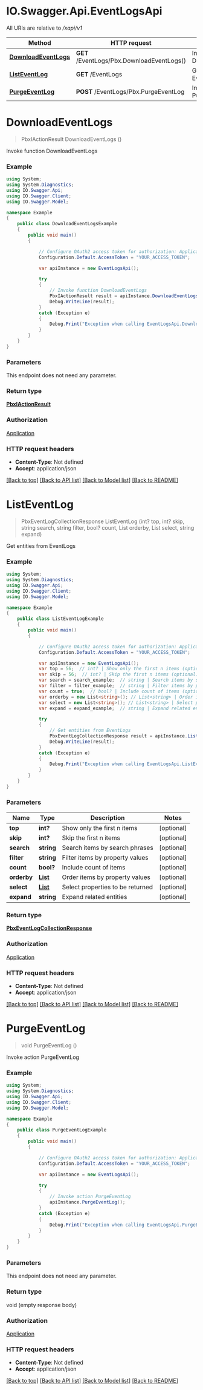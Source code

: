 # IO.Swagger.Api.EventLogsApi

All URIs are relative to */xapi/v1*

Method | HTTP request | Description
------------- | ------------- | -------------
[**DownloadEventLogs**](EventLogsApi.md#downloadeventlogs) | **GET** /EventLogs/Pbx.DownloadEventLogs() | Invoke function DownloadEventLogs
[**ListEventLog**](EventLogsApi.md#listeventlog) | **GET** /EventLogs | Get entities from EventLogs
[**PurgeEventLog**](EventLogsApi.md#purgeeventlog) | **POST** /EventLogs/Pbx.PurgeEventLog | Invoke action PurgeEventLog

<a name="downloadeventlogs"></a>
# **DownloadEventLogs**
> PbxIActionResult DownloadEventLogs ()

Invoke function DownloadEventLogs

### Example
```csharp
using System;
using System.Diagnostics;
using IO.Swagger.Api;
using IO.Swagger.Client;
using IO.Swagger.Model;

namespace Example
{
    public class DownloadEventLogsExample
    {
        public void main()
        {

            // Configure OAuth2 access token for authorization: Application
            Configuration.Default.AccessToken = "YOUR_ACCESS_TOKEN";

            var apiInstance = new EventLogsApi();

            try
            {
                // Invoke function DownloadEventLogs
                PbxIActionResult result = apiInstance.DownloadEventLogs();
                Debug.WriteLine(result);
            }
            catch (Exception e)
            {
                Debug.Print("Exception when calling EventLogsApi.DownloadEventLogs: " + e.Message );
            }
        }
    }
}
```

### Parameters
This endpoint does not need any parameter.

### Return type

[**PbxIActionResult**](PbxIActionResult.md)

### Authorization

[Application](../README.md#Application)

### HTTP request headers

 - **Content-Type**: Not defined
 - **Accept**: application/json

[[Back to top]](#) [[Back to API list]](../README.md#documentation-for-api-endpoints) [[Back to Model list]](../README.md#documentation-for-models) [[Back to README]](../README.md)

<a name="listeventlog"></a>
# **ListEventLog**
> PbxEventLogCollectionResponse ListEventLog (int? top, int? skip, string search, string filter, bool? count, List<string> orderby, List<string> select, string expand)

Get entities from EventLogs

### Example
```csharp
using System;
using System.Diagnostics;
using IO.Swagger.Api;
using IO.Swagger.Client;
using IO.Swagger.Model;

namespace Example
{
    public class ListEventLogExample
    {
        public void main()
        {

            // Configure OAuth2 access token for authorization: Application
            Configuration.Default.AccessToken = "YOUR_ACCESS_TOKEN";

            var apiInstance = new EventLogsApi();
            var top = 56;  // int? | Show only the first n items (optional) 
            var skip = 56;  // int? | Skip the first n items (optional) 
            var search = search_example;  // string | Search items by search phrases (optional) 
            var filter = filter_example;  // string | Filter items by property values (optional) 
            var count = true;  // bool? | Include count of items (optional) 
            var orderby = new List<string>(); // List<string> | Order items by property values (optional) 
            var select = new List<string>(); // List<string> | Select properties to be returned (optional) 
            var expand = expand_example;  // string | Expand related entities (optional) 

            try
            {
                // Get entities from EventLogs
                PbxEventLogCollectionResponse result = apiInstance.ListEventLog(top, skip, search, filter, count, orderby, select, expand);
                Debug.WriteLine(result);
            }
            catch (Exception e)
            {
                Debug.Print("Exception when calling EventLogsApi.ListEventLog: " + e.Message );
            }
        }
    }
}
```

### Parameters

Name | Type | Description  | Notes
------------- | ------------- | ------------- | -------------
 **top** | **int?**| Show only the first n items | [optional] 
 **skip** | **int?**| Skip the first n items | [optional] 
 **search** | **string**| Search items by search phrases | [optional] 
 **filter** | **string**| Filter items by property values | [optional] 
 **count** | **bool?**| Include count of items | [optional] 
 **orderby** | [**List<string>**](string.md)| Order items by property values | [optional] 
 **select** | [**List<string>**](string.md)| Select properties to be returned | [optional] 
 **expand** | **string**| Expand related entities | [optional] 

### Return type

[**PbxEventLogCollectionResponse**](PbxEventLogCollectionResponse.md)

### Authorization

[Application](../README.md#Application)

### HTTP request headers

 - **Content-Type**: Not defined
 - **Accept**: application/json

[[Back to top]](#) [[Back to API list]](../README.md#documentation-for-api-endpoints) [[Back to Model list]](../README.md#documentation-for-models) [[Back to README]](../README.md)

<a name="purgeeventlog"></a>
# **PurgeEventLog**
> void PurgeEventLog ()

Invoke action PurgeEventLog

### Example
```csharp
using System;
using System.Diagnostics;
using IO.Swagger.Api;
using IO.Swagger.Client;
using IO.Swagger.Model;

namespace Example
{
    public class PurgeEventLogExample
    {
        public void main()
        {

            // Configure OAuth2 access token for authorization: Application
            Configuration.Default.AccessToken = "YOUR_ACCESS_TOKEN";

            var apiInstance = new EventLogsApi();

            try
            {
                // Invoke action PurgeEventLog
                apiInstance.PurgeEventLog();
            }
            catch (Exception e)
            {
                Debug.Print("Exception when calling EventLogsApi.PurgeEventLog: " + e.Message );
            }
        }
    }
}
```

### Parameters
This endpoint does not need any parameter.

### Return type

void (empty response body)

### Authorization

[Application](../README.md#Application)

### HTTP request headers

 - **Content-Type**: Not defined
 - **Accept**: application/json

[[Back to top]](#) [[Back to API list]](../README.md#documentation-for-api-endpoints) [[Back to Model list]](../README.md#documentation-for-models) [[Back to README]](../README.md)

